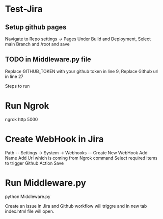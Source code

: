 # Test-Jira

## Setup github pages

Navigate to Repo settings -> Pages
Under Build and Deployment,
Select main Branch and /root and save

## TODO in Middleware.py file

Replace GITHUB_TOKEN with your github token in line 9,
Replace Github url in line 27

Steps to run

# Run Ngrok

ngrok http 5000

# Create WebHook in Jira

Path -- Settings -> System -> Webhooks
-- Create New WebHook
Add Name
Add Url which is coming from Ngrok command
Select required items to trigger Github Action
Save

# Run Middleware.py

python Middleware.py

Create an issue in Jira and Github workflow will triggre and in new tab index.html file will open.

